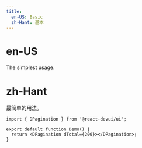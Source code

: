 ```yaml
---
title:
  en-US: Basic
  zh-Hant: 基本
---
```


# en-US

The simplest usage.

# zh-Hant

最简单的用法。

```tsx
import { DPagination } from '@react-devui/ui';

export default function Demo() {
  return <DPagination dTotal={200}></DPagination>;
}
```
